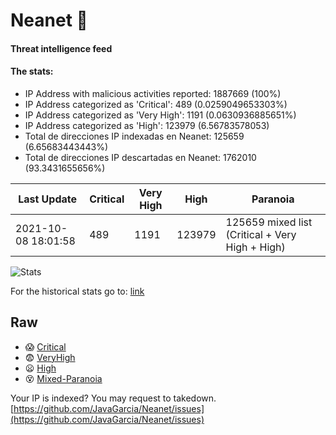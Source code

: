 # Neanet :hocho:
#### Threat intelligence feed
#### The stats:

- IP Address with malicious activities reported: 1887669 (100%)
- IP Address categorized as 'Critical':  489 (0.0259049653303%)
- IP Address categorized as 'Very High':  1191 (0.0630936885651%)
- IP Address categorized as 'High':  123979 (6.56783578053)
- Total de direcciones IP indexadas en Neanet:  125659 (6.65683443443%)
- Total de direcciones IP descartadas en Neanet:  1762010 (93.3431655656%)

| Last Update | Critical | Very High | High | Paranoia |
| --- | --- | --- | --- | --- |
| 2021-10-08 18:01:58 | 489 | 1191 | 123979 | 125659 mixed list (Critical + Very High + High)|

![Stats](https://docs.google.com/spreadsheets/d/e/2PACX-1vSnaNMIXVabIpDJjufMlzH7poXnshF3mgd8Is1g9ytUEzVsP5my4Trn8f-xkoLLQ38xpL3HtmUexLo6/pubchart?oid=501124687&format=image)

For the historical stats go to: [link](/stats.csv)
## Raw
- :scream: [Critical](https://raw.githubusercontent.com/JavaGarcia/Neanet/master/blacklists/neanet_critical.txt)
- :fearful: [VeryHigh](https://raw.githubusercontent.com/JavaGarcia/Neanet/master/blacklists/neanet_veryHigh.txtt)
- :frowning: [High](https://raw.githubusercontent.com/JavaGarcia/Neanet/master/blacklists/neanet_high.txt)
- :dizzy_face: [Mixed-Paranoia](https://raw.githubusercontent.com/JavaGarcia/Neanet/master/blacklists/neanet_all.txt)


Your IP is indexed? You may request to takedown. [https://github.com/JavaGarcia/Neanet/issues](https://github.com/JavaGarcia/Neanet/issues)







































































































































































































































































































































































































































































































































































































































































































































































































































































































































































































































































































































































































































































































































































































































































































































































































































































































































































































































































































































































































































































































































































































































































































































































































































































































































































































































































































































































































































































































































































































































































































































































































































































































































































































































































































































































































































































































































































































































































































































































































































































































































































































































































































































































































































































































































































































































































































































































































































































































































































































































































































































































































































































































































































































































































































































































































































































































































































































































































































































































































































































































































































































































































































































































































































































































































































































































































































































































































































































































































































































































































































































































































































































































































































































































































































































































































































































































































































































































































































































































































































































































































































































































































































































































































































































































































































































































































































































































































































































































































































































































































































































































































































































































































































































































































































































